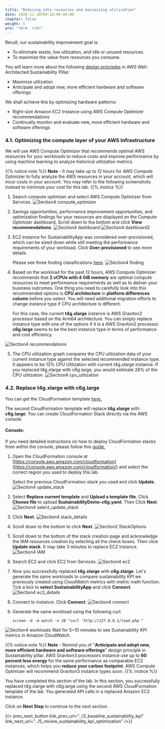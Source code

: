 ```yaml
---
title: "Reducing idle resources and maximizing utilization"
date: 2020-11-18T09:16:09-04:00
chapter: false
weight: 5
pre: "<b>4. </b>"
---
```


Recall, our sustainability improvement goal is:
- To eliminate waste, low utilization, and idle or unused resources.
- To maximize the value from resources you consume.

You will learn more about the following [design principles](https://docs.aws.amazon.com/wellarchitected/latest/sustainability-pillar/design-principles-for-sustainability-in-the-cloud.html) in AWS Well-Architected Sustainability Pillar:
* Maximize utilization
* Anticipate and adopt new, more efficient hardware and software offerings

We shall achieve this by optimizing hardware patterns:
* Right-size Amazon EC2 Instance using AWS Compute Optimizer recommendations
* Continually monitor and evaluate new, more efficient hardware and software offerings



### 4.1. Optimizing the compute layer of your AWS Infrastructure

We will use AWS Compute Optimizer that recommends optimal AWS resources for your workloads to reduce costs and improve performance by using machine learning to analyze historical utilization metrics. 

{{% notice note %}}
**Note** - It may take up to 12 hours for AWS Compute Optimizer to fully analyze the AWS resources in your account, which will incur costs in your account. You may refer to the following screenshots instead to minimize your cost for this lab. 
{{% /notice %}}

1. Search compute optimizer and select AWS Compute Optimizer from Services.
![Section4 compute_optimizer](/Sustainability/200_optimize_ec2_using_cloudwatch_compute_optimizer/Images/section4/compute_optimizer.png)

2. Savings opportunities, performance improvement opportunities, and optimization findings for your resources are displayed on the Compute Optimizer dashboard. Scroll down to the bottom and click **View recommendations**.
![Section4 dashboard](/Sustainability/200_optimize_ec2_using_cloudwatch_compute_optimizer/Images/section4/dashboard.png)
![Section4 dashboard2](/Sustainability/200_optimize_ec2_using_cloudwatch_compute_optimizer/Images/section4/dashboard2.png)

3. EC2 instance for SustainabilityApp was considered over-provisioned, which can be sized down while still meeting the performance requirements of your workload. Click **Over-provisioned** to see more details.

    Please see three finding classifications [here](https://docs.aws.amazon.com/compute-optimizer/latest/ug/view-ec2-recommendations.html#ec2-recommendations-findings).
![Section4 finding](/Sustainability/200_optimize_ec2_using_cloudwatch_compute_optimizer/Images/section4/finding.png)

4. Based on the workload for the past 12 hours, AWS Compute Optimizer recommends that **2 vCPUs with 4 GiB memory** are optimal compute resources to meet performance requirements as well as to deliver your business outcomes. One thing you need to carefully look into this recommended options is **CPU architecture** in **platform differences column** before you select. You will need additional migration efforts to change instance type if CPU architecture is different. 
    
    For this case, the current **t4g.xlarge** instance is AWS Graviton2 processor based on the Arm64 architecture. You can simply replace instance type with one of the options if it is a AWS Graviton2 processor. **c6g.large** seems to be the best instance type in terms of performance and cost efficiency.

![Section4 recommendations](/Sustainability/200_optimize_ec2_using_cloudwatch_compute_optimizer/Images/section4/recommendations.png)

5. The CPU utilization graph compares the CPU utilization data of your current instance type against the selected recommended instance type. It appears to be 13% CPU Utilization with current t4g.xlarge instance. If you replaced t4g.xlarge with c6g.large, you would estimate 28% of the CPU utilization.
![Section4 cpu_utilization](/Sustainability/200_optimize_ec2_using_cloudwatch_compute_optimizer/Images/section4/cpu_utilization.png)

### 4.2. Replace **t4g.xlarge** with **c6g.large**

You can get the CloudFormation template [here.](/Sustainability/200_optimize_ec2_using_cloudwatch_compute_optimizer/Code/SustainabilityDemo-c6g.yaml "Section4 CFTemplate")

The second CloudFormation template will replace **t4g.xlarge** with **c6g.large**. You can create CloudFormation Stack directly via the AWS console.

#### Console:

If you need detailed instructions on how to deploy CloudFormation stacks from within the console, please follow this [guide.](https://docs.aws.amazon.com/AWSCloudFormation/latest/UserGuide/cfn-console-create-stack.html)

1. Open the CloudFormation console at [https://console.aws.amazon.com/cloudformation](https://console.aws.amazon.com/cloudformation/) and select the correct region you used to deploy this lab.

    Select the previous CloudFormation stack you used and click **Update**.
![Section4 update_stack](/Sustainability/200_optimize_ec2_using_cloudwatch_compute_optimizer/Images/section4/update_stack.png)

2. Select **Replace current template** and **Upload a template file**. Click **Choose file** to upload **SustainabilityDemo-c6g.yaml**. Then Click **Next**.
![Section4 select_update_stack](/Sustainability/200_optimize_ec2_using_cloudwatch_compute_optimizer/Images/section4/select_update_stack.png)

3. Click **Next**.
![Section4 stack_details](/Sustainability/200_optimize_ec2_using_cloudwatch_compute_optimizer/Images/section4/stack_details.png)

4. Scroll down to the bottom to click **Next**.
![Section2 StackOptions](/Sustainability/200_optimize_ec2_using_cloudwatch_compute_optimizer/Images/section2/stackOptions.png)

5. Scroll down to the bottom of the stack creation page and acknowledge the IAM resources creation by selecting all the check boxes. Then click **Update stack**. It may take 3 minutes to replace EC2 instance.
![Section4 IAM](/Sustainability/200_optimize_ec2_using_cloudwatch_compute_optimizer/Images/section4/IAM.png)

6. Search EC2 and click EC2 from Services.
![Section4 ec2](/Sustainability/200_optimize_ec2_using_cloudwatch_compute_optimizer/Images/section4/ec2.png)

7. Now you successfully replaced **t4g.xlarge** with **c6g.xlarge**. Let's generate the same workloads to compare sustainability KPI we previously created using CloudWatch metrics with metric math function. Tick a box to **select SustainabilityApp** and click **Connect**.
![Section4 ec2_details](/Sustainability/200_optimize_ec2_using_cloudwatch_compute_optimizer/Images/section4/ec2_details.png)

8. Connect to instance. Click **Connect**.
![Section4 connect](/Sustainability/200_optimize_ec2_using_cloudwatch_compute_optimizer/Images/section4/connect.png)

9. Generate the same workload using the following curl.
    ```
    screen -d -m watch -n 20 "curl 'http://127.0.0.1/load.php'"
    ```
![Section4 workloads](/Sustainability/200_optimize_ec2_using_cloudwatch_compute_optimizer/Images/section4/workloads.png)
    Wait for 5~10 minutes to see Sustainability KPI metrics in Amazon CloudWatch.



{{% notice note %}}
**Note** - Remind you of "**Anticipate and adopt new, more efficient hardware and software offerings**" design principle in Sustainability pillar. AWS Graviton3 processors instance use up to **60 percent less energy** for the same performance as comparable EC2 instances, which helps you **reduce your carbon footprint**. AWS Compute Optimizer will recommend Graviton3 instance types soon.
{{% /notice %}}


You have completed this section of the lab. 
In this section, you successfully replaced t4g.xlarge with c6g.large using the second AWS CloudFormation template of the lab. You generated API calls in a replaced Amazon EC2 instance.

Click on **Next Step** to continue to the next section.

{{< prev_next_button link_prev_url="../3_baseline_sustainability_kpi" link_next_url="../5_review_sustainability_kpi_optimization" />}}
